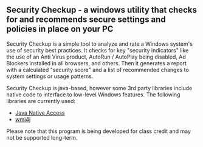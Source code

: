 Security Checkup - a windows utility that checks for and recommends secure settings and policies in place on your PC
---

Security Checkup is a simple tool to analyze and rate a Windows system's use of security best practices.  It checks for key "security indicators" like the use of an Anti Virus product, AutoRun / AutoPlay being disabled, Ad Blockers installed in all browsers, and others.  Then it generates a report with a calculated "security score" and a list of recommended changes to system settings or usage patterns.

Security Checkup is java-based, however some 3rd party libraries include native code to interface to low-level Windows features.  The following libraries are currently used:
* [Java Native Access](https://github.com/java-native-access/jna)
* [wmi4j](https://github.com/chenlichao-cn/wmi4j)

Please note that this program is being developed for class credit and may not be supported long-term.
